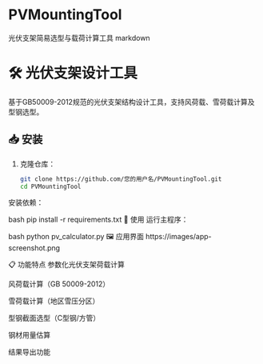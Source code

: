 # PVMountingTool
光伏支架简易选型与载荷计算工具
markdown
# 🛠️ 光伏支架设计工具

基于GB50009-2012规范的光伏支架结构设计工具，支持风荷载、雪荷载计算及型钢选型。

## 📥 安装

1. 克隆仓库：
   ```bash
   git clone https://github.com/您的用户名/PVMountingTool.git
   cd PVMountingTool
安装依赖：

bash
pip install -r requirements.txt
🚀 使用
运行主程序：

bash
python pv_calculator.py
🖼️ 应用界面
https://images/app-screenshot.png

📋 功能特点
参数化光伏支架荷载计算

风荷载计算（GB 50009-2012）

雪荷载计算（地区雪压分区）

型钢截面选型（C型钢/方管）

钢材用量估算

结果导出功能
